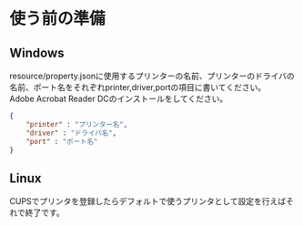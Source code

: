 # 使う前の準備
## **Windows**
resource/property.jsonに使用するプリンターの名前、プリンターのドライバの名前、ポート名をそれぞれprinter,driver,portの項目に書いてください。   
Adobe Acrobat Reader DCのインストールをしてください。
```json
{
    "printer" : "プリンター名",
    "driver" : "ドライバ名",
    "port" : "ポート名"
}

```

## **Linux**
CUPSでプリンタを登録したらデフォルトで使うプリンタとして設定を行えばそれで終了です。






